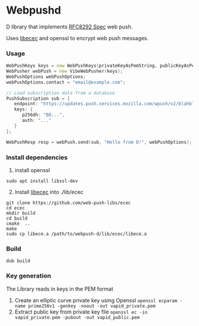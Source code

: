 # Webpushd

D library that implements [RFC8292 Spec](https://datatracker.ietf.org/doc/rfc8292/) web push.

Uses [libecec](https://github.com/web-push-libs/ecec) and openssl to encrypt web push messages.

### Usage
```d
WebPushKeys keys = new WebPushKeys(privateKeyAsPemString, publicKeyAsPemString);
WebPusher webPush = new VibeWebPusher(keys);
WebPushOptions webPushOptions;
webPushOptions.contact = "email@example.com";

// Load subscription data from a database
PushSubscription sub = {
   endpoint: "https://updates.push.services.mozilla.com/wpush/v2/blahblah...",
   keys: {
      p256dh: "BO...",
      auth: "..."
   }
};

WebPushResp resp = webPush.send(sub, "Hello from D!", webPushOptions);
```

### Install dependencies

 1. install openssl
```
sudo apt install libssl-dev
```
 2. Install [libecec](https://github.com/web-push-libs/ecec) into ./lib/ecec
 ```
 git clone https://github.com/web-push-libs/ecec
 cd ecec
 mkdir build
 cd build
 cmake  ..
 make
 sudo cp libece.a /path/to/webpush-d/lib/ecec/libece.a
  ```

### Build
```
dub build
```

### Key generation

The Library reads in keys in the PEM format

1. Create an elliptic curve private key using Openssl
`openssl ecparam -name prime256v1 -genkey -noout -out vapid_private.pem`
2. Extract public key from private key file
`openssl ec -in vapid_private.pem -pubout -out vapid_public.pem`